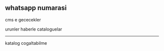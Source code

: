 whatsapp numarasi
--------------

cms e gececekler

urunler
haberle
cataloguelar

---------
katalog cogaltabilme

